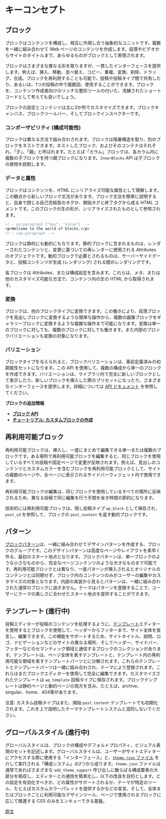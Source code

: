 <!-- 
# Key Concepts
 -->
# キーコンセプト

<!-- 
## Blocks
 -->
## ブロック

<!--  
Blocks are an abstract unit for structuring and interacting with content. When composed together they create the content for a webpage. Everything from a paragraph, to a video, to the site title is represented as a block.
 --> 
ブロックはコンテンツを構成し、相互に作用し合う抽象的なユニットです。複数を一緒に組み合わせて Web ページのコンテンツを作成します。段落やビデオからサイトのタイトルまで、あらゆるものがブロックとして表現されます。

<!--  
Blocks come in many different forms but also provide a consistent interface. They can be inserted, moved, reordered, copied, duplicated, transformed, deleted, dragged, and combined. Blocks can also be reused, allowing them to be shared across posts and post types and/or used multiple times in the same post. If it helps, you can think of blocks as a more graceful shortcode, with rich formatting tools for users to compose content.
 --> 
ブロックはさまざまな異なる形を取りますが、一貫したインターフェースを提供します。例えば、挿入、移動、並べ替え、コピー、重複、変換、削除、ドラッグ、合成。ブロックを再利用することも可能で、投稿や投稿タイプ間で共有したり、あるいは、1つの投稿の中で複数回、使用することができます。ブロックを、コンテンツ作成者向けのリッチな整形ツールの付いた、洗練されたショートコードとして考えても良いでしょう。

<!-- 
The settings and content of a block can be customized in three main places: the block canvas, the block toolbar, and the block inspector.
 -->
ブロックの設定とコンテンツは主に3か所でカスタマイズできます。ブロックキャンバス、ブロックツールバー、そしてブロックインスペクターです。

<!-- 
### Composability
 -->
### コンポーザビリティ (構成可能性)

<!-- 
Blocks are meant to be combined in different ways. Blocks are hierarchical in that a block can be nested within another block. Nested blocks and its container are also called _children_ and _parent_ respectively. For example, a _Columns_ block can be the parent block to multiple child blocks in each of its columns. The API that governs child block usage is named `InnerBlocks`.
 -->
ブロックは異なる方法で組み合わされます。ブロックは階層構造を取り、別のブロックをネストできます。ネストしたブロック、およびそのコンテナはそれぞれ、「子」、「親」と呼ばれます。たとえば「カラム」ブロックは、各カラム内に複数の子ブロックを持つ親ブロックになります。`InnerBlocks` API は子ブロックの使用を統制します。 

<!-- 
### Data & Attributes
 -->
### データと属性

<!-- 
Blocks understand content as attributes and are serializable to HTML. To this point, there is a new Block Grammar. Distilled, the block grammar is an HTML comment, either a self-closing tag or with a beginning tag and ending tag. In the main tag, depending on the block type and user customizations, there can be a JSON object. This raw form of the block is referred to as serialized.
 -->
ブロックはコンテンツを、HTML にシリアライズ可能な属性として理解します。この観点から新しいブロック文法があります。ブロック文法を簡単に説明すると、自身で閉じる自己完結型のタグか、開始タグと終了タグから成る HTML コメントです。このブロックの生の形が、シリアライズされたものとして参照されます。

```html
<!-- wp:paragraph {"key": "value"} -->
<p>Welcome to the world of blocks.</p>
<!-- /wp:paragraph -->
```

<!-- 
Blocks can be static or dynamic. Static blocks contain rendered content and an object of Attributes used to re-render based on changes. Dynamic blocks require server-side data and rendering while the post content is being generated (rendering).

Each block contains Attributes or configuration settings, which can be sourced from raw HTML in the content via meta or other customizable origins.
 -->
ブロックは静的にも動的にもなります。静的ブロックに含まれるものは、レンダーされたコンテンツと、変更に基づいての再レンダーに使用される Attributes のオブジェクトです。動的ブロックで必要とされるものは、サーバーサイドデータと、投稿コンテンツが生成 (レンダリング) される間のレンダリングです。

各ブロックは Attributes、または構成設定を含みます。これらは、メタ、または他のカスタマイズ可能な方法で、コンテンツ内の生の HTML から取得されます。

<!-- 
### Transformations
 -->
### 変換
<!-- 
Blocks have the ability to be transformed into other block types. This allows basic operations like converting a paragraph into a heading, but also more intricate ones like multiple images becoming a gallery. Transformations work for single blocks and for multi-block selections. Internal block variations are also possible transformation targets.
 -->
ブロックは、他のブロックタイプに変換できます。この働きにより、段落ブロックを見出しブロックに変換するような簡単な操作から、複数の画像ブロックをギャラリーブロックに変換するような複雑な操作まで可能になります。変換は単一のブロックに対しても、複数のブロックに対しても働きます。また内部のブロックバリエーションも変換の対象になります。

<!-- 
### Variations
 -->
### バリエーション

<!-- 
Given a block type, a block variation is a predefined set of its initial attributes. This API allows creating a single block from which multiple configurations are possible. Variations provide different possible interfaces, including showing up as entirely new blocks in the library, or as presets when inserting a new block. Read [the API documentation](/docs/designers-developers/developers/block-api/block-registration.md#variations-optional) for more details.
 -->
ブロックタイプを与えられると、ブロックバリエーションは、事前定義済みの初期属性セットになります。この API を使用して、複数の構成から単一のブロックを作成できます。バリエーションは、ライブラリ内で完全に新しいブロックとして表示したり、新しいブロックを挿入した際のプリセットになったり、さまざまなインターフェースを提供します。詳細については [API ドキュメント](https://developer.wordpress.org/block-editor/developers/block-api/block-registration/#variations-optional) を参照してください。

<!-- 
**More on Blocks**
 -->
**ブロックの追加情報**

<!-- 
- **[Block API](/docs/designers-developers/developers/block-api/README.md)**
- **[Tutorial: Building A Custom Block](/docs/designers-developers/developers/tutorials/create-block/readme.md)**
 -->
- **[ブロック API](https://ja.wordpress.org/team/handbook/block-editor/developers/block-api/)**
- **[チュートリアル: カスタムブロックの作成](https://ja.wordpress.org/team/handbook/block-editor/tutorials/create-block/)**

<!-- 
## Reusable Blocks
 -->
## 再利用可能ブロック

<!-- 
A reusable blocks is a block (or multiple blocks) that can be inserted and edited globally at once. If a reusable block is edited in one place, those changes are reflected across all posts and pages that that block is used. Examples of reusable blocks include a block consisting of a heading whose content and a custom color that would be appear on multiple pages of the site and sidebar widgets that would appear on every page. 
 -->
再利用可能ブロックは、挿入し、一度にまとめて編集できる単一または複数のブロックです。ある場所で再利用可能ブロックを編集すると、同じブロックを使用しているすべての投稿や固定ページで変更が反映されます。例えば、見出しのコンテンツとカスタムカラーを含むブロックを再利用可能ブロックとして、サイトの複数のページや、全ページに表示されるサイドバーウィジェット内で使用できます。

<!-- 
Any edits to a reusable block will appear on every other use of that block, saving time from having to make the same edit on different posts. 
 -->
再利用可能ブロックの編集は、同じブロックを使用しているすべての場所に反映されるため、異なる投稿で同じ編集を行う手間を省き時間の節約になります。

<!-- 
In technical details, reusable blocks are stored as a hidden post type (`wp_block`) and are dynamic blocks that "ref" or reference the `post_id` and return the `post_content` for that block.
 -->
技術的には再利用可能ブロックは、隠し投稿タイプ `wp_block` として保存され、 `post_id` を参照して、ブロックの `post_content` を返す動的ブロックです。

<!-- 
## Patterns
 -->
## パターン

<!-- 
A [block pattern](/docs/designers-developers/developers/block-api/block-patterns.md) is a group of blocks that have been combined together creating a design pattern. These design patterns provide a starting point for building more advanced pages and layouts quickly. A block pattern can be as small as a single block or as large as a full page of content. Unlike reusable blocks, once a pattern is inserted it doesn't remain in sync with the original content as the blocks contained are meant to be edited and customized by the user. Underneath the surface, patterns are just regular blocks composed together. Themes can register patterns to offer users quick starting points with a design language familiar to that theme's aesthetics.
 -->
[ブロックパターン](https://ja.wordpress.org/team/handbook/block-editor/developers/block-api/block-patterns/)は、一緒に組み合わせてデザインパターンを作成する、ブロックのグループです。このデザインパターンは高度なページやレイアウトを素早く作る、最初のスタート地点となります。ブロックパターンは、単一ブロックのような小さなものから、完全なページコンテンツのような大きなものまで可能です。再利用可能ブロックとは異なり、一度パターンが挿入されるとオリジナルのコンテンツとは同期せず、ブロック内のコンテンツのみがユーザーの編集やカスタマイズの対象となります。内部の実装から見るとパターンは、一緒に組み合わされた通常のブロックに過ぎません。テーマはパターンを登録することで、ユーザーにテーマの美しさに合わせたスタート地点を提供することができます。
<!-- 
## Templates (in progress)
 -->
## テンプレート (進行中)

投稿エディターが投稿のコンテンツを処理するように、[テンプレート](https://ja.wordpress.org/team/handbook/block-editor/developers/block-api/block-templates/)エディターを使用するとブロックを使用して、ヘッダーからフッターまで、サイト全体を宣言し、編集できます。この機能をサポートするため、サイトタイトル、説明、ロゴ、ナビゲーションなどのサイトの異なる場所、そしてヘッダー、サイドバー、フッターなどのセマンティック領域と通信するブロックのコレクションがあります。テンプレートは、ページ全体を表すテンプレートと、テンプレート内の再利用可能な領域を表すテンプレートパーツとに分解されます。これらのテンプレートとテンプレートパーツは一緒に組み合わされ、テーマにより登録されます。これらはまたブロックエディターを使用して完全に編集できます。カスタマイズされたテンプレートは `wp_template` 投稿タイプに保存されます。ブロックテンプレートは静的ページと動的ページの両方を含み、たとえば、archive、singular、home、404等があります。

<!-- 
Note: custom post types can also be initialized with a starting `post_content` template that should not be confused with the theme template system described above.
 -->
注意: カスタム投稿タイプはまた、開始 `post_content` テンプレートでも初期化されます。これを上で説明したテーマテンプレートシステムと混同しないでください。
<!-- 
## Global Styles (in progress)
 -->
## グローバルスタイル (進行中)

<!-- 
Describes a set of configuration and default properties of blocks and their visual aspects. Global Styles is both an interface (which users access through the site editor) and a configuration system done through [a `theme.json` file](/docs/designers-developers/developers/themes/theme-json.md). This file absorbs most of the configuration aspects usually scattered through various `add_theme_support` calls to simplify communicating with the editor. It thus aims to improve declaring what settings should be enabled, what attributes are supported, what specific tools a theme offers (like a custom color palette), the available design tools present both globally and on each block, and an infrastructure that allows to enqueue only the relevant CSS based on what blocks are used on a page.
 -->
グローバルスタイルは、ブロックの構成やデフォルトプロパティ、ビジュアル表現のセットを記述します。グローバルスタイルは、ユーザーがサイトエディターにアクセスする際に使用する「インターフェース」と、[`theme.json` ファイル](https://ja.wordpress.org/team/handbook/block-editor/developers/themes/theme-json/) を介して実行される「構成システム」の2つから成ります。`theme.json` ファイルは通常であればさまざまな `add_theme_support` 呼び出しに散らばる構成要素の大部分を吸収し、エディターとの通信を簡素化し、以下の改良を目的とします。どの設定を有効化すべきか、どの属性がサポートされるか、テーマが特定のツール、たとえばカスタムカラーパレットを提供するかなどの宣言、そして、全体またはブロックごとに利用可能なデザインツール、ページで使用されるブロックに応じて関連する CSS のみをエンキューできる基盤。

[原文](https://github.com/WordPress/gutenberg/blob/HEAD/docs/architecture/key-concepts.md)